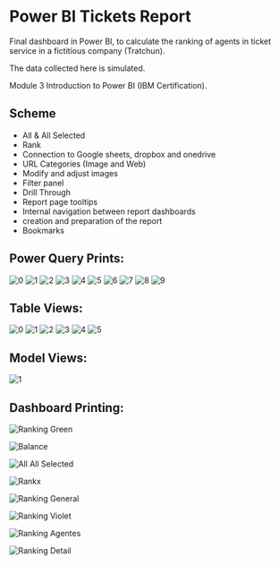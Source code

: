 <h1>Power BI Tickets Report</h1>

<p>Final dashboard in Power BI, to calculate the ranking of agents in ticket service in a fictitious company (Tratchun).</p>
<p>The data collected here is simulated.</p>
<p>Module 3 Introduction to Power BI (IBM Certification).</p>
 
 <h2>Scheme</h2>
<ul>
  <li>All & All Selected</li>
  <li>Rank</li>
  <li>Connection to Google sheets, dropbox and onedrive</li>
  <li>URL Categories (Image and Web)</li>
  <li>Modify and adjust images</li>
  <li>Filter panel</li>
  <li>Drill Through</li>
  <li>Report page tooltips</li>
  <li>Internal navigation between report dashboards</li>
  <li>creation and preparation of the report</li>
  <li>Bookmarks</li>
</ul>

<h2>Power Query Prints:</h2>

![0](https://github.com/sandraldr27/powerBi_TicketsReport/assets/116546588/f9e33dd6-61f3-432d-bcaa-905dc83aab53)
![1](https://github.com/sandraldr27/powerBi_TicketsReport/assets/116546588/5cdbdeac-1145-4a36-95db-b7cfc357b08b)
![2](https://github.com/sandraldr27/powerBi_TicketsReport/assets/116546588/465d378c-d588-44cf-aaf4-f61ac800795c)
![3](https://github.com/sandraldr27/powerBi_TicketsReport/assets/116546588/957b0fd1-8fc1-4196-97e0-2e0b6cb9534e)
![4](https://github.com/sandraldr27/powerBi_TicketsReport/assets/116546588/c0fdd314-d69d-4fc0-94d0-da686e2b590b)
![5](https://github.com/sandraldr27/powerBi_TicketsReport/assets/116546588/c46d4465-3a79-437c-832f-d61814d71b19)
![6](https://github.com/sandraldr27/powerBi_TicketsReport/assets/116546588/cf9b7ca8-afcc-4dc3-b8a5-97a79ce4a7a7)
![7](https://github.com/sandraldr27/powerBi_TicketsReport/assets/116546588/85d44361-8be2-4ee7-a641-76ac9db0ce5d)
![8](https://github.com/sandraldr27/powerBi_TicketsReport/assets/116546588/060d9368-ac4f-45d8-8461-6301261e0f24)
![9](https://github.com/sandraldr27/powerBi_TicketsReport/assets/116546588/11a33270-3e5b-4b65-8fe7-71c634069285)


<h2>Table Views:</h2>

![0](https://github.com/sandraldr27/powerBi_TicketsReport/assets/116546588/ce0e44c7-4be9-4ddf-b83b-42ae9ea48e04)
![1](https://github.com/sandraldr27/powerBi_TicketsReport/assets/116546588/4f0ba934-7d6a-4fc9-b295-66efc19cb0a4)
![2](https://github.com/sandraldr27/powerBi_TicketsReport/assets/116546588/50d90499-f832-4f8d-951b-9dd25192888a)
![3](https://github.com/sandraldr27/powerBi_TicketsReport/assets/116546588/30e45a9e-8179-45d3-a2c9-44edfb2c28db)
![4](https://github.com/sandraldr27/powerBi_TicketsReport/assets/116546588/c649416c-a393-4a34-9175-8030347f259d)
![5](https://github.com/sandraldr27/powerBi_TicketsReport/assets/116546588/dc0cf1b4-1903-4073-bf72-38734b9e3b7d)

<h2>Model Views:</h2>

![1](https://github.com/sandraldr27/powerBi_TicketsReport/assets/116546588/db63f8e8-ec32-4da0-a6a6-a84fba7d6242)

<h2>Dashboard Printing:</h2>

![Ranking Green](https://github.com/sandraldr27/powerBi_TicketsReport/assets/116546588/7e6522f7-6217-4028-bfc9-962df79e23b6)

![Balance](https://github.com/sandraldr27/powerBi_TicketsReport/assets/116546588/6ba0343f-e320-4ee6-9a5c-6014b5180e12)

![All   All Selected](https://github.com/sandraldr27/powerBi_TicketsReport/assets/116546588/4ae8ed45-1516-4e98-94f8-ed2edfff84bb)

![Rankx](https://github.com/sandraldr27/powerBi_TicketsReport/assets/116546588/94b5ddf3-419b-494e-9321-509d368f0e2d)

![Ranking General](https://github.com/sandraldr27/powerBi_TicketsReport/assets/116546588/1e40d23c-45e2-4e59-b867-10fb2514ab20)

![Ranking Violet](https://github.com/sandraldr27/powerBi_TicketsReport/assets/116546588/9d180bcf-e75b-4bef-a279-d968148b168f)

![Ranking Agentes](https://github.com/sandraldr27/powerBi_TicketsReport/assets/116546588/72a76d90-461f-44a8-9ffc-c144a9ddcdbe)

![Ranking Detail](https://github.com/sandraldr27/powerBi_TicketsReport/assets/116546588/3ff165b5-16b5-4778-979b-8362597f53ac)




